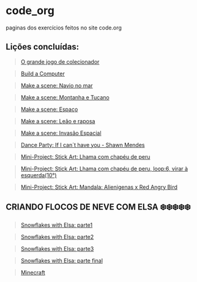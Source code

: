 # code_org
paginas dos exercícios feitos no site code.org
## Lições concluídas: 
  > [O grande jogo de colecionador](https://studio.code.org/projects/spritelab/KnRY3FWlJt6szAX5Uk-P2d4MYk66svw8KU5mJT_xjR0)

  > [Build a Computer](https://studio.code.org/projects/spritelab/A2zo7LzhUNczGxNz7DOpJ_kUrkc2DvDCdMO0IR1rOiM)

  >[Make a scene: Navio no mar](https://studio.code.org/projects/spritelab/9OPVp6X9H1r-3dAXXALJcFIzJC193rokDVOa0P6QDZ0)
  
  >[Make a scene: Montanha e Tucano](https://studio.code.org/projects/spritelab/LWH_9naWJrkJGcegVimMmKviYU9v_Zf2ajYtfx8EbAE)
  
  >[Make a scene: Espaço](https://studio.code.org/projects/spritelab/jo_fYPYmWWt9D7l4-Lcxy2pHbM-MqCEAKqDlbDPUhEU)

  >[Make a scene: Leão e raposa](https://studio.code.org/projects/spritelab/HZvlWp2ys2C5ZHqjwH_v1pXoT8S5iH8SXjb7oqH6Dwc)
  
  >[Make a scene: Invasão Espacial](https://studio.code.org/projects/spritelab/MEzy56xUZXnaOabaLSJ6vWJDWTnDP8QWKTr9nChREHY)
  
  >[Dance Party: If I can´t have you - Shawn Mendes](https://studio.code.org/projects/dance/stLu4LYWpL5Lx8MDgRkR94con7VlYT4-GTragq9g3rs)

  >[Mini-Project: Stick Art: Lhama com chapéu de peru](https://studio.code.org/projects/artist/-IlswA7wCR5xc36WUae1eZNTV-bFxFgAqXNfFhkmJ1M)

  >[Mini-Project: Stick Art: Lhama com chapéu de peru, loop:6, virar à esquerda(10°)](https://studio.code.org/projects/artist/-IlswA7wCR5xc36WUae1eZNTV-bFxFgAqXNfFhkmJ1M)

  >[Mini-Project: Stick Art: Mandala: Alienigenas x Red Angry Bird](https://studio.code.org/c/2010697822)

## CRIANDO FLOCOS DE NEVE COM ELSA ❄️❄️❄️❄️❄️

  >[Snowflakes with Elsa: parte1](https://studio.code.org/c/1983779748)

  >[Snowflakes with Elsa: parte2](https://studio.code.org/projects/frozen/0G366WRoMnQGNy5GsXUe2JJmR_41Hww1hmOMbkU9mCQ)

  >[Snowflakes with Elsa: parte3](https://studio.code.org/projects/frozen/0G366WRoMnQGNy5GsXUe2JJmR_41Hww1hmOMbkU9mCQ)

  >[Snowflakes with Elsa: parte final](https://studio.code.org/projects/frozen/0G366WRoMnQGNy5GsXUe2JJmR_41Hww1hmOMbkU9mCQ)
  
  >[Minecraft]()

